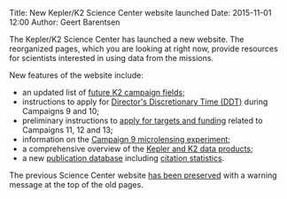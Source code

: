 Title: New Kepler/K2 Science Center website launched
Date: 2015-11-01 12:00
Author: Geert Barentsen

The Kepler/K2 Science Center has launched a new website.
The reorganized pages, which you are looking at right now,
provide resources for scientists interested in using data from the missions.

New features of the website include:

* an updated list of <a href="k2-fields.html">future K2 campaign fields</a>;
* instructions to apply for <a href="k2-ddt.html">Director's Discretionary Time (DDT)</a> during Campaigns 9 and 10;
* preliminary instructions to <a href="k2-proposing-targets.html#campaigns-11-12-13">apply for targets and funding</a> related to Campaigns 11, 12 and 13</a>;
* information on the <a href="k2-c9.html">Campaign 9 microlensing experiment</a>;
* a comprehensive overview of the <a href="data-products.html">Kepler and K2 data products</a>;
* a new <a href="publications.html">publication database</a> including <a href="publications.html#most-cited-publications">citation statistics</a>.

The previous Science Center website <a href="/index_old.shtml">has been preserved</a> with a warning message at the top of the old pages.
